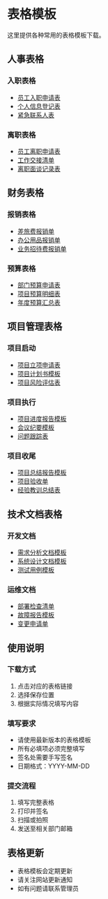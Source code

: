 # 表格模板

这里提供各种常用的表格模板下载。

## 人事表格

### 入职表格

- [员工入职申请表](/downloads/employee-onboarding-form.docx)
- [个人信息登记表](/downloads/personal-info-form.docx)
- [紧急联系人表](/downloads/emergency-contact-form.docx)

### 离职表格

- [员工离职申请表](/downloads/employee-resignation-form.docx)
- [工作交接清单](/downloads/work-handover-checklist.docx)
- [离职面谈记录表](/downloads/exit-interview-form.docx)

## 财务表格

### 报销表格

- [差旅费报销单](/downloads/travel-expense-form.docx)
- [办公用品报销单](/downloads/office-supplies-form.docx)
- [业务招待费报销单](/downloads/business-entertainment-form.docx)

### 预算表格

- [部门预算申请表](/downloads/department-budget-form.docx)
- [项目预算明细表](/downloads/project-budget-form.docx)
- [年度预算汇总表](/downloads/annual-budget-summary.xlsx)

## 项目管理表格

### 项目启动

- [项目立项申请表](/downloads/project-proposal-form.docx)
- [项目计划书模板](/downloads/project-plan-template.docx)
- [项目风险评估表](/downloads/project-risk-assessment.docx)

### 项目执行

- [项目进度报告模板](/downloads/project-progress-report.docx)
- [会议纪要模板](/downloads/meeting-minutes-template.docx)
- [问题跟踪表](/downloads/issue-tracking-form.docx)

### 项目收尾

- [项目总结报告模板](/downloads/project-summary-report.docx)
- [项目验收单](/downloads/project-acceptance-form.docx)
- [经验教训总结表](/downloads/lessons-learned-form.docx)

## 技术文档表格

### 开发文档

- [需求分析文档模板](/downloads/requirements-analysis-template.docx)
- [系统设计文档模板](/downloads/system-design-template.docx)
- [测试用例模板](/downloads/test-case-template.xlsx)

### 运维文档

- [部署检查清单](/downloads/deployment-checklist.docx)
- [故障报告模板](/downloads/incident-report-template.docx)
- [变更申请单](/downloads/change-request-form.docx)

## 使用说明

### 下载方式

1. 点击对应的表格链接
2. 选择保存位置
3. 根据实际情况填写内容

### 填写要求

- 请使用最新版本的表格模板
- 所有必填项必须完整填写
- 签名处需要手写签名
- 日期格式：YYYY-MM-DD

### 提交流程

1. 填写完整表格
2. 打印并签名
3. 扫描或拍照
4. 发送至相关部门邮箱

## 表格更新

- 表格模板会定期更新
- 请关注网站更新通知
- 如有问题请联系管理员 